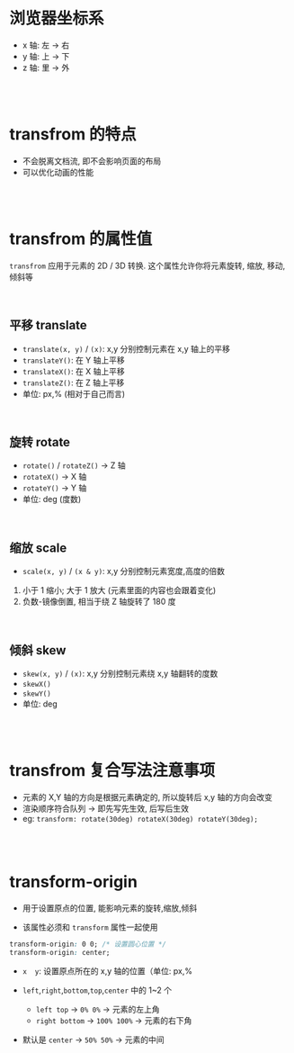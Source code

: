 # 浏览器坐标系

-   x 轴: 左 → 右
-   y 轴: 上 → 下
-   z 轴: 里 → 外

<br><br>

# transfrom 的特点

-   不会脱离文档流, 即不会影响页面的布局
-   可以优化动画的性能

<br><br>

# transfrom 的属性值

`transfrom` 应用于元素的 2D / 3D 转换. 这个属性允许你将元素旋转, 缩放, 移动, 倾斜等

<br>

## 平移 translate

-   `translate(x, y)` / `(x)`: x,y 分别控制元素在 x,y 轴上的平移
-   `translateY()`: 在 Y 轴上平移
-   `translateX()`: 在 X 轴上平移
-   `translateZ()`: 在 Z 轴上平移
-   单位: px,% (相对于自己而言)

<br>

## 旋转 rotate

-   `rotate()` / `rotateZ()` → Z 轴
-   `rotateX()` → X 轴
-   `rotateY()` → Y 轴
-   单位: deg (度数)

<br>

## 缩放 scale

-   `scale(x, y)` / `(x & y)`: x,y 分别控制元素宽度,高度的倍数

1.  小于 1 缩小; 大于 1 放大 (元素里面的内容也会跟着变化)
2.  负数-镜像倒置, 相当于绕 Z 轴旋转了 180 度

<br>

## 倾斜 skew

-   `skew(x, y)` / `(x)`: x,y 分别控制元素绕 x,y 轴翻转的度数
-   `skewX()`
-   `skewY()`
-   单位: deg

<br><br>

# transfrom 复合写法注意事项

-   元素的 X,Y 轴的方向是根据元素确定的, 所以旋转后 x,y 轴的方向会改变
-   渲染顺序符合队列 → 即先写先生效, 后写后生效
-   eg: `transform: rotate(30deg) rotateX(30deg) rotateY(30deg);`

<br><br>

# transform-origin

-   用于设置原点的位置, 能影响元素的旋转,缩放,倾斜

-   该属性必须和 `transform` 属性一起使用

```css
transform-origin: 0 0; /* 设置圆心位置 */
transform-origin: center;
```

-   `x  y`: 设置原点所在的 x,y 轴的位置（单位: px,%
-   `left`,`right`,`bottom`,`top`,`center` 中的 1~2 个

    -   `left top` → `0% 0%` → 元素的左上角
    -   `right bottom` → `100% 100%` → 元素的右下角

-   默认是 `center` → `50% 50%` → 元素的中间

<br>
